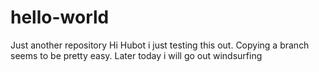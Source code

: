 # hello-world
Just another repository
Hi Hubot i just testing this out. Copying a branch seems to be pretty easy.
Later today i will go out windsurfing

